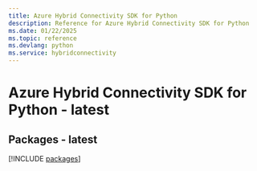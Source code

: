 ```yaml
---
title: Azure Hybrid Connectivity SDK for Python
description: Reference for Azure Hybrid Connectivity SDK for Python
ms.date: 01/22/2025
ms.topic: reference
ms.devlang: python
ms.service: hybridconnectivity
---
```

# Azure Hybrid Connectivity SDK for Python - latest
## Packages - latest
[!INCLUDE [packages](hybrid-connectivity-index.md)]